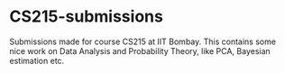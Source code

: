 # CS215-submissions
Submissions made for course CS215 at IIT Bombay. This contains some nice work on Data Analysis and Probability Theory, like PCA, Bayesian estimation etc.
